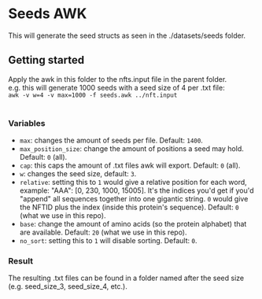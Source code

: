 # Seeds AWK
This will generate the seed structs as seen in the ./datasets/seeds folder.

## Getting started
Apply the awk in this folder to the nfts.input file in the parent folder.
</br>e.g. this will generate 1000 seeds with a seed size of 4 per .txt file:
</br>`awk -v w=4 -v max=1000 -f seeds.awk ../nft.input`
</br>
</br>

### Variables

- `max`: changes the amount of seeds per file. Default: `1400`.
- `max_position_size`: change the amount of positions a seed may hold. Default: `0` (all).
- `cap`: this caps the amount of .txt files awk will export. Default: `0` (all). 
- `w`: changes the seed size, default: `3`.
- `relative`: setting this to `1` would give a relative position for each word, example: "AAA": [0, 230, 1000, 15005].
  It's the indices you'd get if you'd "append" all sequences together into one gigantic string.
  `0` would give the NFTID plus the index (inside this protein's sequence). Default: `0` (what we use in this repo).
- `base`: change the amount of amino acids (so the protein alphabet) that are available. Default: `20` (what we use in this repo).
- `no_sort`: setting this to `1` will disable sorting. Default: `0`.

### Result
The resulting .txt files can be found in a folder named after the seed size (e.g. seed_size_3, seed_size_4, etc.).

